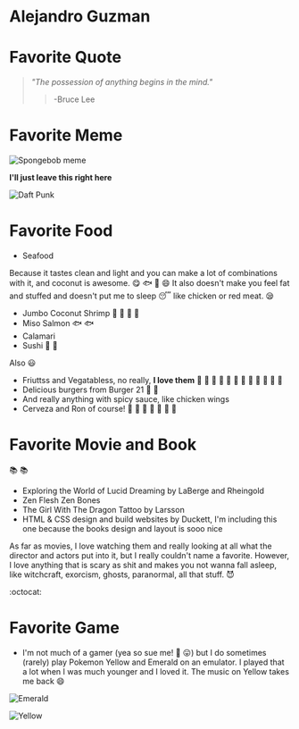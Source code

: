 # Alejandro Guzman 

# Favorite Quote
>*"The possession of anything begins in the mind."*
>>-Bruce Lee

# Favorite Meme
![Spongebob meme](https://cloud.githubusercontent.com/assets/11199390/9548949/649d3528-4d71-11e5-8e30-320a181fbbd5.jpg)

**I'll just leave this right here**

![Daft Punk](https://cloud.githubusercontent.com/assets/11199390/9568912/f2b374ce-4f26-11e5-94ae-0fe2f550d5b2.gif)

# Favorite Food
- Seafood

Because it tastes clean and light and you can make a lot of combinations with it, and coconut is awesome. :yum: :fish: :sushi: :smile: It also doesn't make you feel fat and stuffed and doesn't put me to sleep :sleeping: like chicken or red meat. :sleepy:
  - Jumbo Coconut Shrimp :fried_shrimp: :fried_shrimp: :fried_shrimp: :fried_shrimp:
  - Miso Salmon :fish: :fish:
  - Calamari
  - Sushi :sushi: :sushi:

Also :smiley:
- Friuttss and Vegatabless, no really, **I love them** :apple: :grapes: :peach: :pear: :watermelon: :pineapple: :strawberry: :corn: :melon: :tomato: :banana: :lemon:
- Delicious burgers from Burger 21 :hamburger: :hamburger:
- And really anything with spicy sauce, like chicken wings
- Cerveza and Ron of course! :beer: :beer: :beer: :beer: :tropical_drink: :tropical_drink: :tropical_drink:

# Favorite Movie and Book
:books: :books:
- Exploring the World of Lucid Dreaming by LaBerge and Rheingold
- Zen Flesh Zen Bones
- The Girl With The Dragon Tattoo by Larsson
- HTML & CSS design and build websites by Duckett, I'm including this one because the books design and layout is sooo nice

As far as movies, I love watching them and really looking at all what the director and actors put into it, but I really couldn't name a favorite. However, I love anything that is scary as shit and makes you not wanna fall asleep, like witchcraft, exorcism, ghosts, paranormal, all that stuff. :smiling_imp:

:octocat:

# Favorite Game
- I'm not much of a gamer (yea so sue me! :fu: :stuck_out_tongue:) but I do sometimes (rarely) play Pokemon Yellow and Emerald on an emulator. I played that a lot when I was much younger and I loved it. The music on Yellow takes me back :smile:

![Emerald](https://cloud.githubusercontent.com/assets/11199390/9568907/c86d6a6c-4f26-11e5-9d77-9d45677b8914.png)

![Yellow](https://cloud.githubusercontent.com/assets/11199390/9568910/db4a231e-4f26-11e5-81c1-bfad36961755.jpg)
